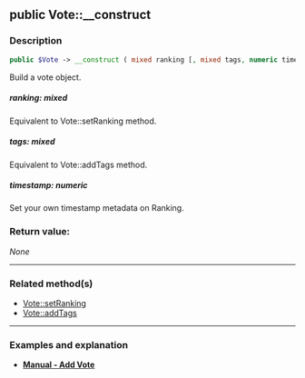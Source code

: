 ## public Vote::__construct

### Description    

```php
public $Vote -> __construct ( mixed ranking [, mixed tags, numeric timestamp = false] )
```

Build a vote object.    


##### **ranking:** *mixed*   
Equivalent to Vote::setRanking method.    



##### **tags:** *mixed*   
Equivalent to Vote::addTags method.    



##### **timestamp:** *numeric*   
Set your own timestamp metadata on Ranking.    



### Return value:   

_None_


---------------------------------------

### Related method(s)      

* [Vote::setRanking](../Vote%20Class/public%20Vote--setRanking.md)    
* [Vote::addTags](../Vote%20Class/public%20Vote--addTags.md)    

---------------------------------------

### Examples and explanation

* **[Manual - Add Vote](https://github.com/julien-boudry/Condorcet/wiki/II-%23-B.-Vote-management-%23-1.-Add-Vote)**    
